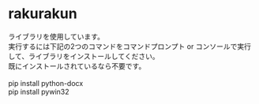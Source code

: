 # rakurakun

ライブラリを使用しています。  
実行するには下記の2つのコマンドをコマンドプロンプト or コンソールで実行して、ライブラリをインストールしてください。  
既にインストールされているなら不要です。  
<br />
pip install python-docx  
pip install pywin32
